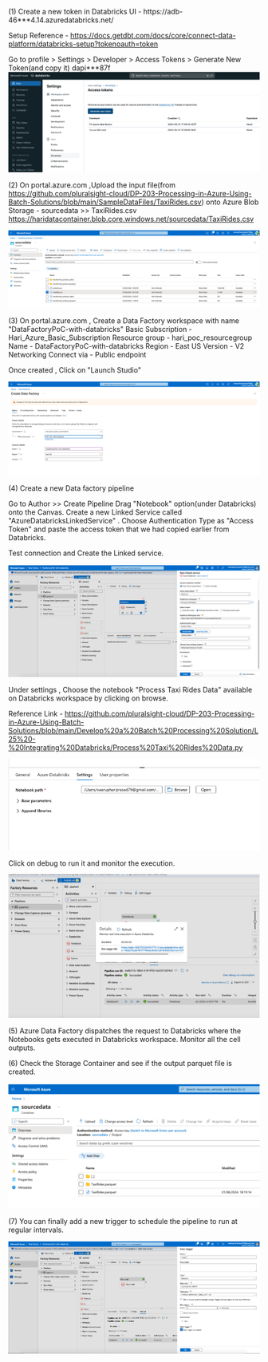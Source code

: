 

(1) Create a new token in Databricks UI - https://adb-46***4.14.azuredatabricks.net/

Setup Reference - https://docs.getdbt.com/docs/core/connect-data-platform/databricks-setup?tokenoauth=token

Go to profile > Settings > Developer > Access Tokens > Generate New Token(and copy it)
dapi***87f
![Databricks_generate_token](images/Databricks_generate_token.png)

(2) On portal.azure.com ,Upload the input file(from https://github.com/pluralsight-cloud/DP-203-Processing-in-Azure-Using-Batch-Solutions/blob/main/SampleDataFiles/TaxiRides.csv) onto Azure Blob Storage -
sourcedata >> TaxiRides.csv
https://haridatacontainer.blob.core.windows.net/sourcedata/TaxiRides.csv

![Storage_Input_file](images/Storage_Input_file.png)

(3) On portal.azure.com , Create a Data Factory workspace with name "DataFactoryPoC-with-databricks"
	Basic
			Subscription - Hari_Azure_Basic_Subscription
			Resource group - hari_poc_resourcegroup
			Name - DataFactoryPoC-with-databricks
			Region - East US
			Version - V2
	Networking
			Connect via - Public endpoint

Once created , Click on "Launch Studio"

![Create_DataFactory](images/Create_DataFactory.png)

(4) Create a new Data factory pipeline

Go to Author >> Create Pipeline 
Drag "Notebook" option(under Databricks) onto the Canvas.
Create a new Linked Service called "AzureDatabricksLinkedService" .
Choose Authentication Type as "Access Token" and paste the access token that we had copied earlier from Databricks.

Test connection and Create the Linked service.

![DataFactory_Add_LinkedService](images/DataFactory_Add_LinkedService.png)

Under settings , Choose the notebook "Process Taxi Rides Data" available on Databricks workspace by clicking on browse.

Reference Link - https://github.com/pluralsight-cloud/DP-203-Processing-in-Azure-Using-Batch-Solutions/blob/main/Develop%20a%20Batch%20Processing%20Solution/L25%20-%20Integrating%20Databricks/Process%20Taxi%20Rides%20Data.py

![Datafactory_choose_notebook_path](images/Datafactory_choose_notebook_path.png)

Click on debug to run it and monitor the execution.

![DataFactory_Run_log](images/DataFactory_Run_log.png)

(5) Azure Data Factory dispatches the request to Databricks where the Notebooks gets executed in Databricks workspace.
Monitor all the cell outputs.

(6) Check the Storage Container and see if the output parquet file is created.

![Storage_Output_File.png](images/Storage_Output_File.png)

(7) You can finally add a new trigger to schedule the pipeline to run at regular intervals.

![DataFactory_Schedule](images/DataFactory_Schedule.png)
